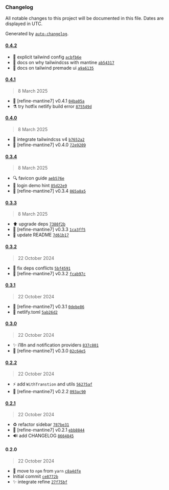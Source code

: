 ### Changelog

All notable changes to this project will be documented in this file. Dates are displayed in UTC.

Generated by [`auto-changelog`](https://github.com/CookPete/auto-changelog).

#### [0.4.2](https://github.com/bonniss/refine-mantine-v7/compare/0.4.1...0.4.2)

- 🔧 explicit tailwind config [`acbfb6e`](https://github.com/bonniss/refine-mantine-v7/commit/acbfb6e9000d5faefeb062b81fdff857039d8ca4)
- 📝 docs on why tailwindcss with mantine [`ab54317`](https://github.com/bonniss/refine-mantine-v7/commit/ab54317db85e8e840780fb22f339ac22fd7d6eba)
- 📝 docs on tailwind premade ui [`a9a6135`](https://github.com/bonniss/refine-mantine-v7/commit/a9a6135c57effa6d49700682c109c0540e905ec5)

#### [0.4.1](https://github.com/bonniss/refine-mantine-v7/compare/0.4.0...0.4.1)

> 8 March 2025

- 🔖 [refine-mantine7] v0.4.1 [`04ba05a`](https://github.com/bonniss/refine-mantine-v7/commit/04ba05a3fbe4d143d86a04e814f9be0c74327029)
- ⚗️ try hotfix netlify build error [`875549d`](https://github.com/bonniss/refine-mantine-v7/commit/875549dd912aa616ce72f032e1a0aac403952582)

#### [0.4.0](https://github.com/bonniss/refine-mantine-v7/compare/0.3.4...0.4.0)

> 8 March 2025

- 🎉 integrate tailwindcss v4 [`b7652a2`](https://github.com/bonniss/refine-mantine-v7/commit/b7652a27ab886fbbb9c7fafd6deb99b97fe18494)
- 🔖 [refine-mantine7] v0.4.0 [`72e9209`](https://github.com/bonniss/refine-mantine-v7/commit/72e9209074ce5aa4f7207afe27377e3cf4918967)

#### [0.3.4](https://github.com/bonniss/refine-mantine-v7/compare/0.3.3...0.3.4)

> 8 March 2025

- 🔍 favicon guide [`aeb576e`](https://github.com/bonniss/refine-mantine-v7/commit/aeb576e15fb7246981aa1776ab89299982bda270)
- 💄 login demo hint [`85d22e9`](https://github.com/bonniss/refine-mantine-v7/commit/85d22e94e183919a4c7e7d593d6266683ffb0fa9)
- 🔖 [refine-mantine7] v0.3.4 [`865a8a5`](https://github.com/bonniss/refine-mantine-v7/commit/865a8a5f938096c71f790cd03f9da0e7ee1e4468)

#### [0.3.3](https://github.com/bonniss/refine-mantine-v7/compare/0.3.2...0.3.3)

> 8 March 2025

- ⬆️ upgrade deps [`7380f2b`](https://github.com/bonniss/refine-mantine-v7/commit/7380f2be3d9d2af9ccc4a2273b365ef3257dc6da)
- 🔖 [refine-mantine7] v0.3.3 [`1ca3ff5`](https://github.com/bonniss/refine-mantine-v7/commit/1ca3ff55d8b4a52a7c6cefb1831c50aeb0c547d5)
- 📝 update README [`7d61b17`](https://github.com/bonniss/refine-mantine-v7/commit/7d61b173e4febb09f7fa078e3b907634f7de0b71)

#### [0.3.2](https://github.com/bonniss/refine-mantine-v7/compare/0.3.1...0.3.2)

> 22 October 2024

- 📌 fix deps conflicts [`5bf4591`](https://github.com/bonniss/refine-mantine-v7/commit/5bf45919171098d2f6b3c09c66457e02b27ce255)
- 🔖 [refine-mantine7] v0.3.2 [`fcab97c`](https://github.com/bonniss/refine-mantine-v7/commit/fcab97c6dbca49a35188e83dc5cce7a96488c33f)

#### [0.3.1](https://github.com/bonniss/refine-mantine-v7/compare/0.3.0...0.3.1)

> 22 October 2024

- 🔖 [refine-mantine7] v0.3.1 [`0debe86`](https://github.com/bonniss/refine-mantine-v7/commit/0debe862f27e9d26aee783f32dc33654d1d7ab01)
- 🚀 netlify.toml [`5ab26d2`](https://github.com/bonniss/refine-mantine-v7/commit/5ab26d2f04c918f13712179934d1937cb9946d0d)

#### [0.3.0](https://github.com/bonniss/refine-mantine-v7/compare/0.2.2...0.3.0)

> 22 October 2024

- ✨ i18n and notification providers [`837c801`](https://github.com/bonniss/refine-mantine-v7/commit/837c801db0b29427df5bc843c91dd2a5a0c57eaf)
- 🔖 [refine-mantine7] v0.3.0 [`02c64e5`](https://github.com/bonniss/refine-mantine-v7/commit/02c64e55949d7641f6fdf265dd265033465ad8bd)

#### [0.2.2](https://github.com/bonniss/refine-mantine-v7/compare/0.2.1...0.2.2)

> 22 October 2024

- ⚡️ add `WithTranstion` and utils [`56275af`](https://github.com/bonniss/refine-mantine-v7/commit/56275af149cc2aeb4d547bcf9cac2e7b72c162d0)
- 🔖 [refine-mantine7] v0.2.2 [`093ac90`](https://github.com/bonniss/refine-mantine-v7/commit/093ac90ea310dea5f9f76b50738c59fd78654053)

#### [0.2.1](https://github.com/bonniss/refine-mantine-v7/compare/0.2.0...0.2.1)

> 22 October 2024

- ♻️ refactor sidebar [`787be31`](https://github.com/bonniss/refine-mantine-v7/commit/787be3163c52b4e7c042792aa9b3c76c6962805e)
- 🔖 [refine-mantine7] v0.2.1 [`ebb8844`](https://github.com/bonniss/refine-mantine-v7/commit/ebb8844154d1fc4e2c41096a0f31d66e1bca0eb2)
- 🔊 add CHANGELOG [`8664845`](https://github.com/bonniss/refine-mantine-v7/commit/8664845c2f2484e3c5af1f9e64f8d119802440bb)

#### 0.2.0

> 22 October 2024

- 🔨 move to `npm` from `yarn` [`c8a4dfe`](https://github.com/bonniss/refine-mantine-v7/commit/c8a4dfe4d7f611b06142a0929e27c6a81ba4deae)
- Initial commit [`ce8772b`](https://github.com/bonniss/refine-mantine-v7/commit/ce8772b9c51d75304b9b66c01a981d2082bf7f8a)
- ✨ integrate refine [`27f75bf`](https://github.com/bonniss/refine-mantine-v7/commit/27f75bf157169132bc44bcbd3a5de04e9f4bd5e3)
